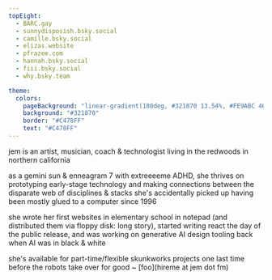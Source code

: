 ```yaml
---
topEight:
  - BARC.gay
  - sunnydisposish.bsky.social
  - camille.bsky.social
  - elizas.website
  - pfrazee.com
  - hannah.bsky.social
  - fiii.bsky.social
  - why.bsky.team

theme:
  colors:
    pageBackground: "linear-gradient(180deg, #321870 13.54%, #FE9ABC 46.35%, #FE9ABC 48.96%, #FC8117 54.17%, #F1BD03 83.33%)"
    background: "#321870"
    border: "#C478FF"
    text: "#C478FF"
---
```


jem is an artist, musician, coach & technologist living in the redwoods in northern california

as a gemini sun & enneagram 7 with extreeeeme ADHD, she thrives on prototyping early-stage technology and making connections between the disparate web of disciplines & stacks she's accidentally picked up having been mostly glued to a computer since 1996

she wrote her first websites in elementary school in notepad (and distributed them via floppy disk: long story), started writing react the day of the public release, and was working on generative AI design tooling back when AI was in black & white

she's available for part-time/flexible skunkworks projects one last time before the robots take over for good ~ [foo](hireme at jem dot fm)
